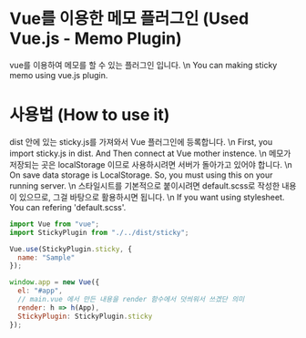 # Vue를 이용한 메모 플러그인 (Used Vue.js - Memo Plugin)

vue를 이용하여 메모를 할 수 있는 플러그인 입니다. \n You can making sticky memo using vue.js plugin.

# 사용법 (How to use it)

dist 안에 있는 sticky.js를 가져와서 Vue 플러그인에 등록합니다. \n
First, you import sticky.js in dist. And Then connect at Vue mother instence. \n
메모가 저장되는 곳은 localStorage 이므로 사용하시려면 서버가 돌아가고 있어야 합니다. \n
On save data storage is LocalStorage. So, you must using this on your running server. \n
스타일시트를 기본적으로 붙이시려면 default.scss로 작성한 내용이 있으므로, 그걸 바탕으로 활용하시면 됩니다. \n
If you want using stylesheet. You can refering \'default.scss\'.

```js
import Vue from "vue";
import StickyPlugin from "./../dist/sticky";

Vue.use(StickyPlugin.sticky, {
  name: "Sample"
});

window.app = new Vue({
  el: "#app",
  // main.vue 에서 만든 내용을 render 함수에서 덧씌워서 쓰겠단 의미
  render: h => h(App),
  StickyPlugin: StickyPlugin.sticky
});
```
